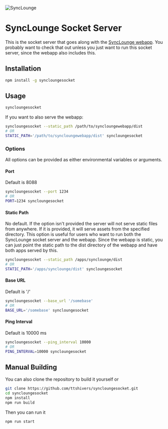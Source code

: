 ![SyncLounge](https://app.synclounge.tv/logo-long-dark.png)
# SyncLounge Socket Server
This is the socket server that goes along with the [SyncLounge webapp](https://github.com/ttshivers/synclounge). You probably want to check that out unless you just want to run this socket server, since the webapp also includes this.

## Installation
```sh
npm install -g syncloungesocket
```

## Usage
```sh
syncloungesocket
```

If you want to also serve the webapp:
```sh
syncloungesocket --static_path /path/to/syncloungewebapp/dist
# OR
STATIC_PATH='/path/to/syncloungewebapp/dist' syncloungesocket
```

### Options
All options can be provided as either environmental variables or arguments.

#### Port
Default is 8088
```sh
syncloungesocket --port 1234
# OR
PORT=1234 syncloungesocket
```

#### Static Path
No default. If the option isn't provided the server will not serve static files from anywhere.
If it is provided, it will serve assets from the specified directory. This option is useful
for users who want to run both the SyncLounge socket server and the webapp. Since the webapp is
static, you can just point the static path to the dist directory of the webapp and have both apps
served by this.

```sh
syncloungesocket --static_path /apps/synclounge/dist
# OR
STATIC_PATH='/apps/synclounge/dist' syncloungesocket
```


#### Base URL
Default is '/'
```sh
syncloungesocket --base_url '/somebase'
# OR
BASE_URL='/somebase' syncloungesocket
```

#### Ping Interval
Default is 10000 ms
```sh
syncloungesocket --ping_interval 10000
# OR
PING_INTERVAL=10000 syncloungesocket
```

## Manual Building
You can also clone the repository to build it yourself or
```sh
git clone https://github.com/ttshivers/syncloungesocket.git
cd syncloungesocket
npm install
npm run build
```

Then you can run it
```sh
npm run start
```
